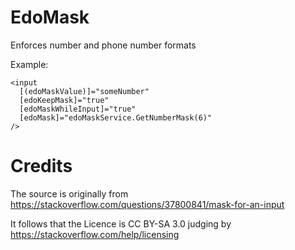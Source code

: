 # EdoMask

Enforces number and phone number formats

Example:
```angular2html
<input
  [(edoMaskValue)]="someNumber"
  [edoKeepMask]="true"
  [edoMaskWhileInput]="true"
  [edoMask]="edoMaskService.GetNumberMask(6)"
/>
```

# Credits

The source is originally from https://stackoverflow.com/questions/37800841/mask-for-an-input

It follows that the Licence is CC BY-SA 3.0 judging by https://stackoverflow.com/help/licensing
